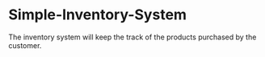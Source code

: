 # Simple-Inventory-System
The inventory system will keep the track of the products purchased by the customer.
